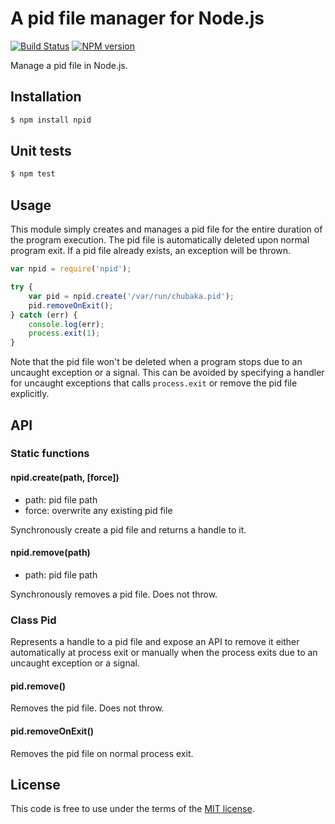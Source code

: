 # A pid file manager for Node.js
[![Build Status](https://secure.travis-ci.org/MathieuTurcotte/node-pid.png?branch=master)](http://travis-ci.org/MathieuTurcotte/node-pid)
[![NPM version](https://badge.fury.io/js/npid.png)](http://badge.fury.io/js/npid)

Manage a pid file in Node.js.

## Installation

``` sh
$ npm install npid
```

## Unit tests

``` sh
$ npm test
```

## Usage

This module simply creates and manages a pid file for the entire duration of
the program execution. The pid file is automatically deleted upon normal program
exit. If a pid file already exists, an exception will be thrown.

``` js
var npid = require('npid');

try {
    var pid = npid.create('/var/run/chubaka.pid');
    pid.removeOnExit();
} catch (err) {
    console.log(err);
    process.exit(1);
}
```

Note that the pid file won't be deleted when a program stops due to an uncaught
exception or a signal. This can be avoided by specifying a handler for uncaught
exceptions that calls `process.exit` or remove the pid file explicitly.

## API

### Static functions

#### npid.create(path, [force])

- path: pid file path
- force: overwrite any existing pid file

Synchronously create a pid file and returns a handle to it.

#### npid.remove(path)

- path: pid file path

Synchronously removes a pid file. Does not throw.

### Class Pid

Represents a handle to a pid file and expose an API to remove it either
automatically at process exit or manually when the process exits due to
an uncaught exception or a signal.

#### pid.remove()

Removes the pid file. Does not throw.

#### pid.removeOnExit()

Removes the pid file on normal process exit.

## License

This code is free to use under the terms of the [MIT license](http://mturcotte.mit-license.org/).
